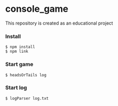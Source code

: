 # console_game

This repository is created as an educational project

### Install
```
$ npm install 
$ npm link
```

### Start game
```
$ headsOrTails log 
```
### Start log
```
$ logParser log.txt 
```
